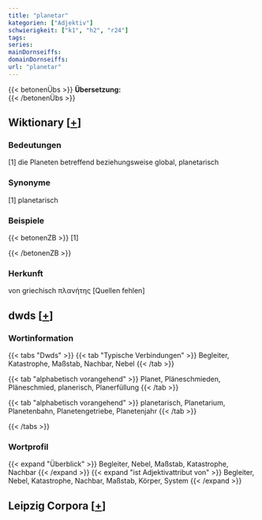 ```yaml
---
title: "planetar"
kategorien: ["Adjektiv"]
schwierigkeit: ["k1", "h2", "r24"]
tags:
series:
mainDornseiffs:
domainDornseiffs:
url: "planetar"
---
```


{{< betonenÜbs >}}
**Übersetzung:**  
{{< /betonenÜbs >}}

## Wiktionary [[+](https://de.wiktionary.org/wiki/planetar)]

### Bedeutungen
[1] die Planeten betreffend beziehungsweise global, planetarisch  

### Synonyme
[1] planetarisch  

### Beispiele
{{< betonenZB >}}
[1]  

{{< /betonenZB >}}
### Herkunft
von griechisch πλανήτης [Quellen fehlen]  



## dwds [[+](https://www.dwds.de/wb/planetar)]

### Wortinformation
{{< tabs "Dwds" >}}
{{< tab "Typische Verbindungen" >}}
Begleiter, Katastrophe, Maßstab, Nachbar, Nebel
{{< /tab >}}

{{< tab "alphabetisch vorangehend" >}}
Planet, Pläneschmieden, Pläneschmied, planerisch, Planerfüllung
{{< /tab >}}

{{< tab "alphabetisch vorangehend" >}}
planetarisch, Planetarium, Planetenbahn, Planetengetriebe, Planetenjahr
{{< /tab >}}

{{< /tabs >}}

### Wortprofil
{{< expand "Überblick" >}} Begleiter, Nebel, Maßstab, Katastrophe, Nachbar {{< /expand >}}
{{< expand "ist Adjektivattribut von" >}} Begleiter, Nebel, Katastrophe, Nachbar, Maßstab, Körper, System {{< /expand >}}

## Leipzig Corpora [[+](https://corpora.uni-leipzig.de/en/res?word=planetar&corpusId=deu_newscrawl-public_2018)]

